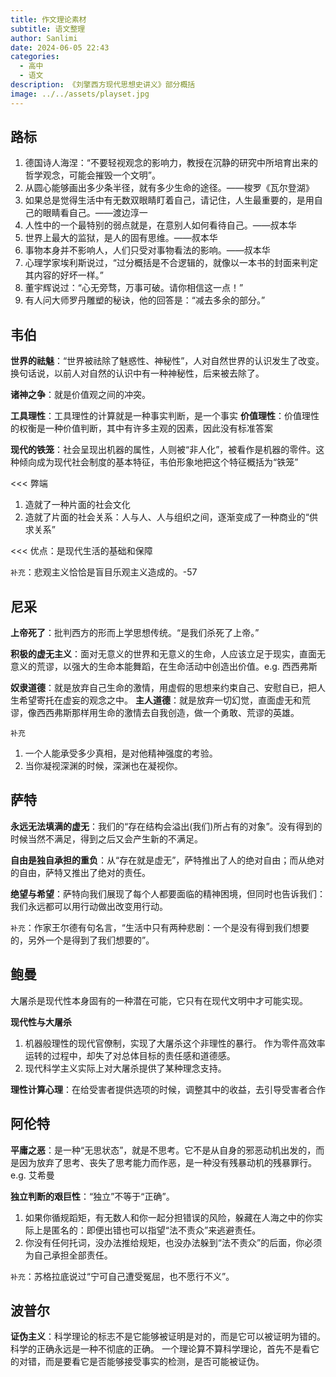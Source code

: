 ```yaml
---
title: 作文理论素材
subtitle: 语文整理
author: Sanlimi
date: 2024-06-05 22:43
categories:
  - 高中
  - 语文
description: 《刘擎西方现代思想史讲义》部分概括
image: ../../assets/playset.jpg
---
```

## 路标

1. 德国诗人海涅：“不要轻视观念的影响力，教授在沉静的研究中所培育出来的哲学观念，可能会摧毁一个文明”。
2. 从圆心能够画出多少条半径，就有多少生命的途径。——梭罗《瓦尔登湖》
3. 如果总是觉得生活中有无数双眼睛盯着自己，请记住，人生最重要的，是用自己的眼睛看自己。——渡边淳一
4. 人性中的一个最特别的弱点就是，在意别人如何看待自己。——叔本华
5. 世界上最大的监狱，是人的固有思维。——叔本华
6. 事物本身并不影响人，人们只受对事物看法的影响。——叔本华
7. 心理学家埃利斯说过，“过分概括是不合逻辑的，就像以一本书的封面来判定其内容的好坏一样。”
8. 董宇辉说过：“心无旁骛，万事可破。请你相信这一点！”
9. 有人问大师罗丹雕塑的秘诀，他的回答是：“减去多余的部分。”

## 韦伯

**世界的祛魅**：“世界被祛除了魅惑性、神秘性”，人对自然世界的认识发生了改变。换句话说，以前人对自然的认识中有一种神秘性，后来被去除了。

**诸神之争**：就是价值观之间的冲突。

**工具理性**：工具理性的计算就是一种事实判断，是一个事实
**价值理性**：价值理性的权衡是一种价值判断，其中有许多主观的因素，因此没有标准答案

**现代的铁笼**：社会呈现出机器的属性，人则被“非人化”，被看作是机器的零件。这种倾向成为现代社会制度的基本特征，韦伯形象地把这个特征概括为“铁笼”

<<< 弊端

1. 造就了一种片面的社会文化
2. 造就了片面的社会关系：人与人、人与组织之间，逐渐变成了一种商业的“供求关系”

<<< 优点：是现代生活的基础和保障

`补充`：悲观主义恰恰是盲目乐观主义造成的。-57

##  尼采

**上帝死了**：批判西方的形而上学思想传统。“是我们杀死了上帝。” 

**积极的虚无主义**：面对无意义的世界和无意义的生命，人应该立足于现实，直面无意义的荒谬，以强大的生命本能舞蹈，在生命活动中创造出价值。e.g. 西西弗斯

**奴隶道德**：就是放弃自己生命的激情，用虚假的思想来约束自己、安慰自已，把人生希望寄托在虚妄的观念之中。
**主人道德**：就是放弃一切幻觉，直面虚无和荒谬，像西西弗斯那样用生命的激情去自我创造，做一个勇敢、荒谬的英雄。

`补充`

1. 一个人能承受多少真相，是对他精神强度的考验。
2. 当你凝视深渊的时候，深渊也在凝视你。

## 萨特

**永远无法填满的虚无**：我们的“存在结构会溢出(我们)所占有的对象”。没有得到的时候当然不满足，得到之后又会产生新的不满足。

**自由是独自承担的重负**：从“存在就是虚无”，萨特推出了人的绝对自由；而从绝对的自由，萨特又推出了绝对的责任。

**绝望与希望**：萨特向我们展现了每个人都要面临的精神困境，但同时也告诉我们：我们永远都可以用行动做出改变用行动。

`补充`：作家王尔德有句名言，“生活中只有两种悲剧：一个是没有得到我们想要的，另外一个是得到了我们想要的”。

## 鲍曼

大屠杀是现代性本身固有的一种潜在可能，它只有在现代文明中才可能实现。

**现代性与大屠杀**

1.  机器般理性的现代官僚制，实现了大屠杀这个非理性的暴行。
    作为零件高效率运转的过程中，却失了对总体目标的责任感和道德感。
2. 现代科学主义实际上对大屠杀提供了某种理念支持。

**理性计算心理**：在给受害者提供选项的时候，调整其中的收益，去引导受害者合作

## 阿伦特

**平庸之恶**：是一种“无思状态”，就是不思考。它不是从自身的邪恶动机出发的，而是因为放弃了思考、丧失了思考能力而作恶，是一种没有残暴动机的残暴罪行。e.g. 艾希曼

**独立判断的艰巨性**：“独立”不等于“正确”。

1. 如果你循规蹈矩，有无数人和你一起分担错误的风险，躲藏在人海之中的你实际上是匿名的：即便出错也可以指望“法不责众”来逃避责任。
2. 你没有任何托词，没办法推给规矩，也没办法躲到“法不责众”的后面，你必须为自己承担全部责任。

`补充`：苏格拉底说过“宁可自己遭受冤屈，也不愿行不义”。

## 波普尔

**证伪主义**：科学理论的标志不是它能够被证明是对的，而是它可以被证明为错的。科学的正确永远是一种不彻底的正确。
一个理论算不算科学理论，首先不是看它的对错，而是要看它是否能够接受事实的检测，是否可能被证伪。
